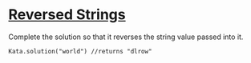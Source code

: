 # [Reversed Strings](https://www.codewars.com/kata/reversed-strings "https://www.codewars.com/kata/5168bb5dfe9a00b126000018")

Complete the solution so that it reverses the string value passed into it. 

```
Kata.solution("world") //returns "dlrow"
```